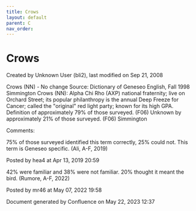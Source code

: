 ```yaml
---
title: Crows
layout: default
parent: C
nav_order:
---
```


# Crows

Created by  Unknown User (bli2), last modified on Sep 21, 2008

Crows (NN) - No change Source: Dictionary of Geneseo English, Fall 1998 Simmington Crows (NN): Alpha Chi Rho (AXP) national fraternity; live on Orchard Street; its popular philanthropy is the annual Deep Freeze for Cancer; called the &quot;original&quot; red light party; known for its high GPA. Definition of approximately 79% of those surveyed. (F06) Unknown by approximately 21% of those surveyed. (F06) Simmington

Comments:

75% of those surveyed identified this term correctly, 25% could not. This term is Geneseo specific. (Ali, A-F, 2019)

Posted by hea4 at Apr 13, 2019 20:59

42% were familiar and 38% were not familiar. 20% thought it meant the bird. (Rumore, A-F, 2022)

Posted by mr46 at May 07, 2022 19:58

Document generated by Confluence on May 22, 2023 12:37


